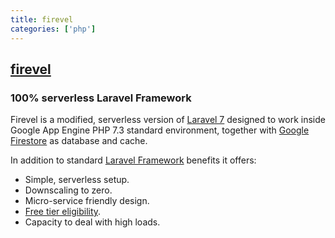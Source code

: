 ```yaml
---
title: firevel
categories: ['php']
---
```

## [firevel](https://github.com/firevel/firevel)

### 100% serverless Laravel Framework


Firevel is a modified, serverless version of [Laravel 7](https://laravel.com/) designed to work inside Google App Engine PHP 7.3 standard environment, together with [Google Firestore](https://cloud.google.com/firestore/) as database and cache.

In addition to standard [Laravel Framework](https://laravel.com/) benefits it offers:

- Simple, serverless setup.
- Downscaling to zero.
- Micro-service friendly design.
- [Free tier eligibility](https://cloud.google.com/free/).
- Capacity to deal with high loads.
